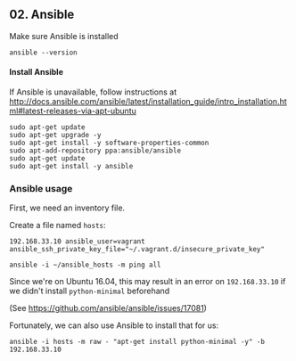 ## 02. Ansible

Make sure Ansible is installed

```
ansible --version
```

#### Install Ansible

If Ansible is unavailable, follow instructions at http://docs.ansible.com/ansible/latest/installation_guide/intro_installation.html#latest-releases-via-apt-ubuntu

```
sudo apt-get update
sudo apt-get upgrade -y
sudo apt-get install -y software-properties-common
sudo apt-add-repository ppa:ansible/ansible
sudo apt-get update
sudo apt-get install -y ansible
```

### Ansible usage

First, we need an inventory file.

Create a file named `hosts`:

```
192.168.33.10 ansible_user=vagrant ansible_ssh_private_key_file="~/.vagrant.d/insecure_private_key"
```

```
ansible -i ~/ansible_hosts -m ping all
```

Since we're on Ubuntu 16.04, this may result in an error on `192.168.33.10` if we didn't install `python-minimal` beforehand

(See https://github.com/ansible/ansible/issues/17081)

Fortunately, we can also use Ansible to install that for us:

```
ansible -i hosts -m raw - "apt-get install python-minimal -y" -b 192.168.33.10
```

